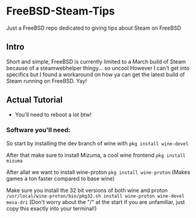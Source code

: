 # FreeBSD-Steam-Tips
Just a FreeBSD repo dedicated to giving tips about Steam on FreeBSD


## Intro
Short and simple, FreeBSD is currently limited to a March build of Steam because of a steamwebhelper thingy... so uncool
However I can't get into specifics but I found a workaround on how ya can get the latest build of Steam running on FreeBSD. Yay!

## Actual Tutorial
* You'll need to reboot a lot btw!

### Software you'll need:
So start by installing the dev branch of wine with ```pkg install wine-devel```

After that make sure to install Mizuma, a cool wine frontend ```pkg install mizuma```

After allat we want to install wine-proton ```pkg install wine-proton``` (Makes games a ton faster compared to base wine)

Make sure you install the 32 bit versions of both wine and proton ```/usr/local/wine-proton/bin/pkg32.sh install wine-proton wine-devel mesa-dri``` (Don't worry about the "/" at the start if you are 
unfamiliar, just copy this exactly into your terminal!)

